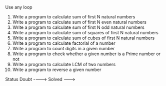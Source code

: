 Use any loop
1. Write a program to calculate sum of first N natural numbers
2. Write a program to calculate sum of first N even natural numbers
3. Write a program to calculate sum of first N odd natural numbers
4. Write a program to calculate sum of squares of first N natural numbers
5. Write a program to calculate sum of cubes of first N natural numbers
6. Write a program to calculate factorial of a number
7. Write a program to count digits in a given number
8. Write a program to check whether a given number is a Prime number or
not
9. Write a program to calculate LCM of two numbers
10. Write a program to reverse a given number

Status 
Doubt ---->
Solved --->